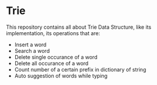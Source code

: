 # Trie
This repository contains all about Trie Data Structure, like its implementation, its operations that are:
  * Insert a word
  * Search a word
  * Delete single occurance of a word
  * Delete all occurance of a word
  * Count number of a certain prefix in dictionary of string
  * Auto suggestion of words while typing 
